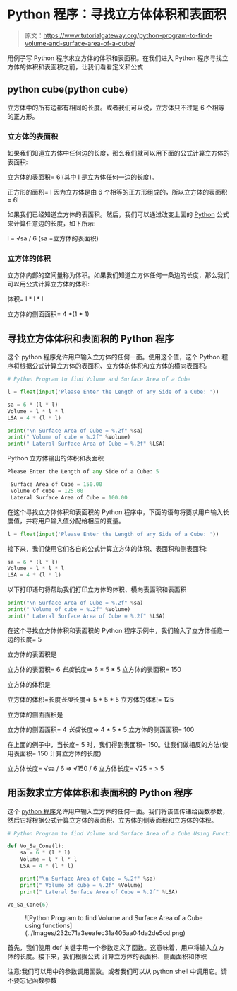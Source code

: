 # Python 程序：寻找立方体体积和表面积

> 原文：<https://www.tutorialgateway.org/python-program-to-find-volume-and-surface-area-of-a-cube/>

用例子写 Python 程序求立方体的体积和表面积。在我们进入 Python 程序寻找立方体的体积和表面积之前，让我们看看定义和公式

## python cube(python cube)

立方体中的所有边都有相同的长度。或者我们可以说，立方体只不过是 6 个相等的正方形。

### 立方体的表面积

如果我们知道立方体中任何边的长度，那么我们就可以用下面的公式计算立方体的表面积:

立方体的表面积= 6l(其中 l 是立方体任何一边的长度)。

正方形的面积= l 因为立方体是由 6 个相等的正方形组成的，所以立方体的表面积= 6l

如果我们已经知道立方体的表面积。然后，我们可以通过改变上面的 [Python](https://www.tutorialgateway.org/python-tutorial/) 公式来计算任意边的长度，如下所示:

l = √sa / 6 (sa =立方体的表面积)

### 立方体的体积

立方体内部的空间量称为体积。如果我们知道立方体任何一条边的长度，那么我们可以用公式计算立方体的体积:

体积= l * l * l

立方体的侧面面积= 4 *(1 * 1)

## 寻找立方体体积和表面积的 Python 程序

这个 python 程序允许用户输入立方体的任何一面。使用这个值，这个 Python 程序将根据公式计算立方体的表面积、立方体的体积和立方体的横向表面积。

```py
# Python Program to find Volume and Surface Area of a Cube

l = float(input('Please Enter the Length of any Side of a Cube: '))

sa = 6 * (l * l)
Volume = l * l * l
LSA = 4 * (l * l)

print("\n Surface Area of Cube = %.2f" %sa)
print(" Volume of cube = %.2f" %Volume)
print(" Lateral Surface Area of Cube = %.2f" %LSA)
```

Python 立方体输出的体积和表面积

```py
Please Enter the Length of any Side of a Cube: 5

 Surface Area of Cube = 150.00
 Volume of cube = 125.00
 Lateral Surface Area of Cube = 100.00
```

在这个寻找立方体体积和表面积的 Python 程序中，下面的语句将要求用户输入长度值，并将用户输入值分配给相应的变量。

```py
l = float(input('Please Enter the Length of any Side of a Cube: '))
```

接下来，我们使用它们各自的公式计算立方体的体积、表面积和侧表面积:

```py
sa = 6 * (l * l)
Volume = l * l * l
LSA = 4 * (l * l)
```

以下打印语句将帮助我们打印立方体的体积、横向表面积和表面积

```py
print("\n Surface Area of Cube = %.2f" %sa)
print(" Volume of cube = %.2f" %Volume)
print(" Lateral Surface Area of Cube = %.2f" %LSA)
```

在这个寻找立方体体积和表面积的 Python 程序示例中，我们输入了立方体任意一边的长度= 5

立方体的表面积是

立方体的表面积= 6 *长度*长度=> 6 * 5 * 5
立方体的表面积= 150

立方体的体积是

立方体的体积=长度*长度*长度=> 5 * 5 * 5
立方体的体积= 125

立方体的侧面面积是

立方体的侧面面积= 4 *长度*长度=> 4 * 5 * 5
立方体的侧面面积= 100

在上面的例子中，当长度= 5 时，我们得到表面积= 150。让我们做相反的方法(使用表面积= 150 计算立方体的长度)

立方体长度= √sa / 6 => √150 / 6
立方体长度= √25 = > 5

## 用函数求立方体体积和表面积的 Python 程序

这个 [python 程序](https://www.tutorialgateway.org/python-programming-examples/)允许用户输入立方体的任何一面。我们将该值传递给函数参数，然后它将根据公式计算立方体的表面积、立方体的侧表面积和立方体的体积。

```py
# Python Program to find Volume and Surface Area of a Cube Using Functions

def Vo_Sa_Cone(l):
    sa = 6 * (l * l)
    Volume = l * l * l
    LSA = 4 * (l * l)

    print("\n Surface Area of Cube = %.2f" %sa)
    print(" Volume of cube = %.2f" %Volume)
    print(" Lateral Surface Area of Cube = %.2f" %LSA)

Vo_Sa_Cone(6)
```

<figure class="wp-block-image">![Python Program to find Volume and Surface Area of a Cube using functions](../Images/232c71a3eeafec31a405aa04da2de5cd.png)</figure>

首先，我们使用 def 关键字用一个参数定义了函数。这意味着，用户将输入立方体的长度。接下来，我们根据公式 计算立方体的表面积、侧面面积和体积

注意:我们可以用中的参数调用函数。或者我们可以从 python shell 中调用它。请不要忘记函数参数